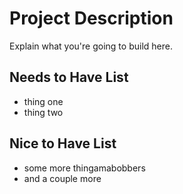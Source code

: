 # Project Description

Explain what you're going to build here.

## Needs to Have List

- thing one 
- thing two

## Nice to Have List

- some more thingamabobbers
- and a couple more